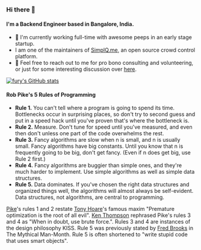 ### Hi there 👋

#### I'm a Backend Engineer based in Bangalore, India.

- 🏢 I'm currently working full-time with awesome peeps in an early stage startup.
- I am one of the maintainers of [SimplQ.me](https://www.simplq.me/), an open source crowd control platform.
- 💬 Feel free to reach out to me for pro bono consulting and volunteering, or just for some interesting discussion over [here](https://www.hiretheauthor.com/test). 

[![fury's GitHub stats](https://github-readme-stats.vercel.app/api?username=daltonfury42)](https://github.com/anuraghazra/github-readme-stats)


#### Rob Pike's 5 Rules of Programming

* **Rule 1.** You can't tell where a program is going to spend its time. Bottlenecks occur in surprising places, so don't try to second guess and put in a speed hack until you've proven that's where the bottleneck is.
* **Rule 2.** Measure. Don't tune for speed until you've measured, and even then don't unless one part of the code overwhelms the rest.
* **Rule 3.** Fancy algorithms are slow when n is small, and n is usually small. Fancy algorithms have big constants. Until you know that n is frequently going to be big, don't get fancy. (Even if n does get big, use Rule 2 first.)
* **Rule 4.** Fancy algorithms are buggier than simple ones, and they're much harder to implement. Use simple algorithms as well as simple data structures.
* **Rule 5.** Data dominates. If you've chosen the right data structures and organized things well, the algorithms will almost always be self-evident. Data structures, not algorithms, are central to programming.

[Pike](https://en.wikipedia.org/wiki/Rob_Pike)'s rules 1 and 2 restate [Tony Hoare](https://en.wikipedia.org/wiki/Tony_Hoare)'s famous maxim "Premature optimization is the root of all evil". [Ken Thompson](https://en.wikipedia.org/wiki/Ken_Thompson) rephrased Pike's rules 3 and 4 as "When in doubt, use brute force.". Rules 3 and 4 are instances of the design philosophy KISS. Rule 5 was previously stated by [Fred Brooks](https://en.wikipedia.org/wiki/Fred_Brooks) in The Mythical Man-Month. Rule 5 is often shortened to "write stupid code that uses smart objects".
